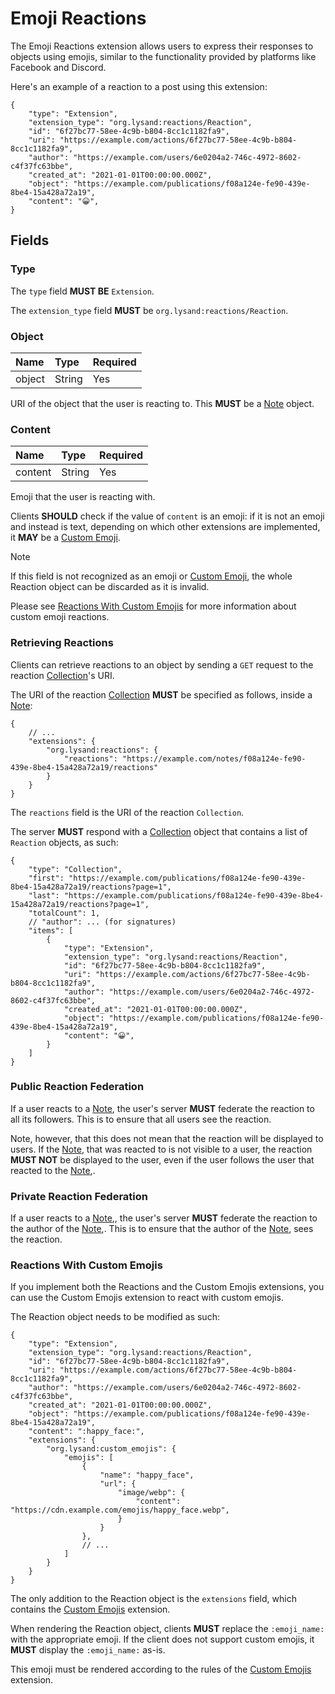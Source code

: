 # Emoji Reactions

The Emoji Reactions extension allows users to express their responses to objects using emojis, similar to the functionality provided by platforms like Facebook and Discord.

Here's an example of a reaction to a post using this extension:

```json5
{
    "type": "Extension",
    "extension_type": "org.lysand:reactions/Reaction",
    "id": "6f27bc77-58ee-4c9b-b804-8cc1c1182fa9",
    "uri": "https://example.com/actions/6f27bc77-58ee-4c9b-b804-8cc1c1182fa9",
    "author": "https://example.com/users/6e0204a2-746c-4972-8602-c4f37fc63bbe",
    "created_at": "2021-01-01T00:00:00.000Z",
    "object": "https://example.com/publications/f08a124e-fe90-439e-8be4-15a428a72a19",
    "content": "😀",
}
```
## Fields

### Type

The `type` field **MUST BE** `Extension`.

The `extension_type` field **MUST** be `org.lysand:reactions/Reaction`.

### Object

| Name   | Type   | Required |
| :----- | :----- | :------- |
| object | String | Yes      |

URI of the object that the user is reacting to. This **MUST** be a [Note](../objects/note) object.

### Content

| Name    | Type   | Required |
| :------ | :----- | :------- |
| content | String | Yes      |

Emoji that the user is reacting with.

Clients **SHOULD** check if the value of `content` is an emoji: if it is not an emoji and instead is text, depending on which other extensions are implemented, it **MAY** be a [Custom Emoji](./custom-emojis).

> [!NOTE]
> If this field is not recognized as an emoji or [Custom Emoji](./custom-emojis), the whole Reaction object can be discarded as it is invalid.
> 
> Please see [Reactions With Custom Emojis](#reactions-with-custom-emojis) for more information about custom emoji reactions.


### Retrieving Reactions

Clients can retrieve reactions to an object by sending a `GET` request to the reaction [Collection](../structures/collection)'s URI.

The URI of the reaction [Collection](../structures/collection) **MUST** be specified as follows, inside a [Note](../objects/note):
```json5
{
    // ...
    "extensions": {
        "org.lysand:reactions": {
            "reactions": "https://example.com/notes/f08a124e-fe90-439e-8be4-15a428a72a19/reactions"
        }
    }
}
```

The `reactions` field is the URI of the reaction `Collection`.

The server **MUST** respond with a [Collection](../structures/collection) object that contains a list of `Reaction` objects, as such:

```json5
{
    "type": "Collection",
    "first": "https://example.com/publications/f08a124e-fe90-439e-8be4-15a428a72a19/reactions?page=1",
    "last": "https://example.com/publications/f08a124e-fe90-439e-8be4-15a428a72a19/reactions?page=1",
    "totalCount": 1,
    // "author": ... (for signatures)
    "items": [
        {
            "type": "Extension",
            "extension_type": "org.lysand:reactions/Reaction",
            "id": "6f27bc77-58ee-4c9b-b804-8cc1c1182fa9",
            "uri": "https://example.com/actions/6f27bc77-58ee-4c9b-b804-8cc1c1182fa9",
            "author": "https://example.com/users/6e0204a2-746c-4972-8602-c4f37fc63bbe",
            "created_at": "2021-01-01T00:00:00.000Z",
            "object": "https://example.com/publications/f08a124e-fe90-439e-8be4-15a428a72a19",
            "content": "😀",
        }
    ]
}
```

### Public Reaction Federation

If a user reacts to a [Note](../objects/note), the user's server **MUST** federate the reaction to all its followers. This is to ensure that all users see the reaction.

Note, however, that this does not mean that the reaction will be displayed to users. If the [Note](../objects/note), that was reacted to is not visible to a user, the reaction **MUST NOT** be displayed to the user, even if the user follows the user that reacted to the [Note](../objects/note),.

### Private Reaction Federation

If a user reacts to a [Note](../objects/note),, the user's server **MUST** federate the reaction to the author of the [Note](../objects/note),. This is to ensure that the author of the [Note](../objects/note), sees the reaction.

### Reactions With Custom Emojis

If you implement both the Reactions and the Custom Emojis extensions, you can use the Custom Emojis extension to react with custom emojis.

The Reaction object needs to be modified as such:

```json5
{
    "type": "Extension",
    "extension_type": "org.lysand:reactions/Reaction",
    "id": "6f27bc77-58ee-4c9b-b804-8cc1c1182fa9",
    "uri": "https://example.com/actions/6f27bc77-58ee-4c9b-b804-8cc1c1182fa9",
    "author": "https://example.com/users/6e0204a2-746c-4972-8602-c4f37fc63bbe",
    "created_at": "2021-01-01T00:00:00.000Z",
    "object": "https://example.com/publications/f08a124e-fe90-439e-8be4-15a428a72a19",
    "content": ":happy_face:",
    "extensions": {
        "org.lysand:custom_emojis": {
            "emojis": [
                {
                    "name": "happy_face",
                    "url": {
                        "image/webp": {
                            "content": "https://cdn.example.com/emojis/happy_face.webp",
                        }
                    }
                },
                // ...
            ]
        }
    }
}
```

The only addition to the Reaction object is the `extensions` field, which contains the [Custom Emojis](./custom-emojis) extension.

When rendering the Reaction object, clients **MUST** replace the `:emoji_name:` with the appropriate emoji. If the client does not support custom emojis, it **MUST** display the `:emoji_name:` as-is.

This emoji must be rendered according to the rules of the [Custom Emojis](./custom-emojis) extension.
